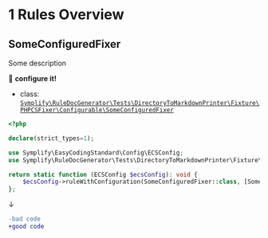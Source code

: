 # 1 Rules Overview

## SomeConfiguredFixer

Some description

:wrench: **configure it!**

- class: [`Symplify\RuleDocGenerator\Tests\DirectoryToMarkdownPrinter\Fixture\PHPCSFixer\Configurable\SomeConfiguredFixer`](Fixture/PHPCSFixer/Configurable/SomeConfiguredFixer.php)

```php
<?php

declare(strict_types=1);

use Symplify\EasyCodingStandard\Config\ECSConfig;
use Symplify\RuleDocGenerator\Tests\DirectoryToMarkdownPrinter\Fixture\PHPCSFixer\Configurable\SomeConfiguredFixer;

return static function (ECSConfig $ecsConfig): void {
    $ecsConfig->ruleWithConfiguration(SomeConfiguredFixer::class, [SomeConfiguredFixer::LOCAL_CONSTANT => 'value']);
};
```

↓

```diff
-bad code
+good code
```

<br>
